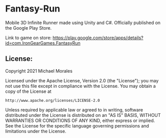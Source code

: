 # Fantasy-Run
Mobile 3D Infinite Runner made using Unity and C#. Officially published on the Google Play Store.

Link to game on store: https://play.google.com/store/apps/details?id=com.IronGearGames.FantasyRun

License:
----------------------------------------------------------------------
Copyright 2021 Michael Morales

Licensed under the Apache License, Version 2.0 (the "License");
you may not use this file except in compliance with the License.
You may obtain a copy of the License at

    http://www.apache.org/licenses/LICENSE-2.0

Unless required by applicable law or agreed to in writing, software
distributed under the License is distributed on an "AS IS" BASIS,
WITHOUT WARRANTIES OR CONDITIONS OF ANY KIND, either express or implied.
See the License for the specific language governing permissions and
limitations under the License.
